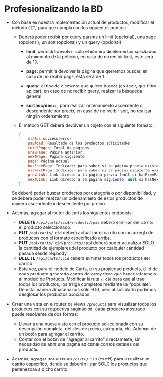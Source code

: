 # Profesionalizando la BD

- Con base en nuestra implementación actual de productos, modificar el método `GET/` para que cumpla con los siguientes puntos:
    - Deberá poder recibir por query params un limit (opcional), una page (opcional), un sort (opcional) y un query (opcional)
        - **limit:** permitirá devolver sólo el número de elementos solicitados al momento de la petición, en caso de no recibir limit, éste será de 10.
        - **page:** permitirá devolver la página que queremos buscar, en caso de no recibir page, ésta será de 1

        - **query:** el tipo de elemento que quiero buscar (es decir, qué filtro aplicar), en caso de no recibir query, realizar la búsqueda general
        - **sort asc/desc:** , para realizar ordenamiento ascendente o descendente por precio, en caso de no recibir sort, no realizar ningún ordenamiento

    - El método GET deberá devolver un objeto con el siguiente formato:
        ```js
        {
            status:success/error
            payload: Resultado de los productos solicitados
            totalPages: Total de páginas
            prevPage: Página anterior
            nextPage: Página siguiente
            page: Página actual
            hasPrevPage: Indicador para saber si la página previa existe
            hasNextPage: Indicador para saber si la página siguiente existe.
            prevLink: Link directo a la página previa (null si hasPrevPage=false)
            nextLink: Link directo a la página siguiente (null si hasNextPage=false)
        }

    Se deberá poder buscar productos por categoría o por disponibilidad, y se deberá poder realizar un ordenamiento de estos productos de manera ascendente o descendente por precio.


- Además, agregar al router de carts los siguientes endpoints:
    - **DELETE** `/api/carts/:cid/products/:pid` deberá eliminar del carrito el producto seleccionado.
    - **PUT** `/api/carts/:cid` deberá actualizar el carrito con un arreglo de productos con el formato especificado arriba.
    - **PUT** `/api/carts/:cid/products/:pid` deberá poder actualizar SÓLO la cantidad de ejemplares del producto por cualquier cantidad pasada desde req.body
    - **DELETE** `/api/carts/:cid` deberá eliminar todos los productos del carrito 
    - Esta vez, para el modelo de Carts, en su propiedad products, el id de cada producto generado dentro del array tiene que hacer referencia al modelo de Products. Modificar la ruta `/:cid` para que al traer todos los productos, los traiga completos mediante un “populate”. De esta manera almacenamos sólo el Id, pero al solicitarlo podemos desglosar los productos asociados.
- Crear una vista en el router de views `/products` para visualizar todos los productos con su respectiva paginación. Cada producto mostrado puede resolverse de dos formas:
    - Llevar a una nueva vista con el producto seleccionado con su descripción completa, detalles de precio, categoría, etc. Además de un botón para agregar al carrito.
    - Contar con el botón de “agregar al carrito” directamente, sin necesidad de abrir una página adicional con los detalles del producto.

- Además, agregar una vista en `/carts/:cid` (cartId) para visualizar un carrito específico, donde se deberán listar SOLO los productos que pertenezcan a dicho carrito. 